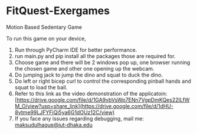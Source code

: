# FitQuest-Exergames
Motion Based Sedentary Game


To run this game on your device,

1. Run through PyCharm IDE for better performance.
2. run main.py and pip install all the packages those are required for.
3. Choose game and there will be 2 windows pop up, one browser running the chosen game and other one opening up the webcam.
4. Do jumping jack to jump the dino and squat to duck the dino.
5. Do left or right bicep curl to control the corresponding pinball hands and squat to load the ball.
6. Refer to this link as the video demonstration of the applicatoin: [https://drive.google.com/file/d/1GA9vbVsWp7ENn7VgpDmKQes22lLfWM_O/view?usp=share_link](https://drive.google.com/file/d/1dHU-8ytme99LJFYFiQi5ya6G1dOUz12C/view)
7. If you face any issues regarding debugging, mail me: maksudulhaque@iut-dhaka.edu
